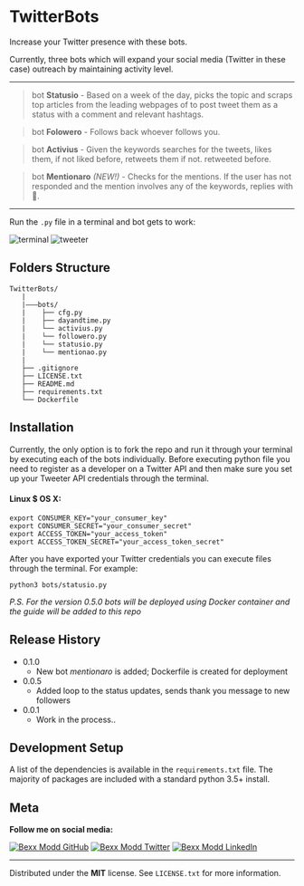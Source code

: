 # TwitterBots
Increase your Twitter presence with these bots.

Currently, three bots which will expand your social media (Twitter in these case) outreach by maintaining activity level.

-----
> bot **Statusio** - Based on a week of the day, picks the topic and scraps top articles from the leading webpages of to post tweet them as a status with a comment and relevant hashtags.

> bot **Folowero** - Follows back whoever follows you.

> bot **Activius** - Given the keywords searches for the tweets, likes them, if not liked before, retweets them if not. retweeted before.

> bot **Mentionaro** _(NEW!)_ - Checks for the mentions. If the user has not responded and the mention involves any of the keywords, replies with 💯.

------
Run the `.py` file in a terminal and bot gets to work:

![terminal](https://media1.giphy.com/media/f94ATwIosgMFG5xwjs/giphy.gif)
![tweeter](https://media0.giphy.com/media/gLbiraGzJQFuPN0WOH/giphy.gif)

## Folders Structure
```
TwitterBots/
   |
   |———bots/
   |    ├── cfg.py
   |    ├── dayandtime.py
   |    └── activius.py
   |    └── followero.py
   |    └── statusio.py
   |    └── mentionao.py
   |
   ├── .gitignore
   ├── LICENSE.txt
   ├── README.md
   ├── requirements.txt
   └── Dockerfile
```

## Installation

Currently, the only option is to fork the repo and run it through your terminal by executing each of the bots individually.
Before executing python file you need to register as a developer on a Twitter API and then make sure you set up your Tweeter API credentials through the terminal.

#### Linux $ OS X:
```
export CONSUMER_KEY="your_consumer_key"
export CONSUMER_SECRET="your_consumer_secret"
export ACCESS_TOKEN="your_access_token"
export ACCESS_TOKEN_SECRET="your_access_token_secret"
```

After you have exported your Twitter credentials you can execute files through the terminal. For example:
```
python3 bots/statusio.py
```

_P.S. For the version 0.5.0 bots will be deployed using Docker container and the guide will be added to this repo_

## Release History
* 0.1.0
   * New bot *mentionaro* is added; Dockerfile is created for deployment
* 0.0.5
   * Added loop to the status updates, sends thank you message to new followers
* 0.0.1
   * Work in the process..


## Development Setup

A list of the dependencies is available in the `requirements.txt` file. The majority of packages are included with a standard python 3.5+ install.

## Meta

**Follow me on social media:**

[![Bexx Modd GitHub](https://i.imgur.com/rnEivsV.png)](https://github.com/bexxmodd) [![Bexx Modd Twitter](https://i.imgur.com/BMdn8gX.png)](https://twitter.com/bexxmodd) [![Bexx Modd LinkedIn](https://i.imgur.com/NxflDxM.png)](https://www.linkedin.com/in/bmodebadze/)

---------
Distributed under the **MIT** license. See `LICENSE.txt` for more information.
